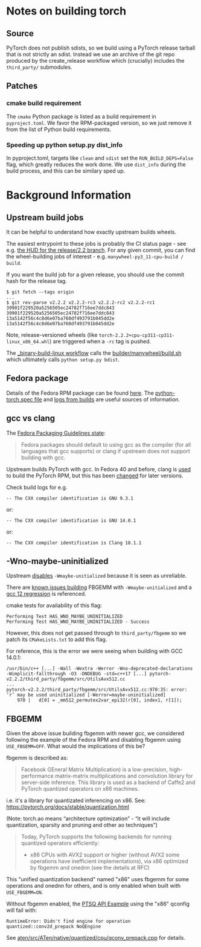 # Notes on building torch

## Source

PyTorch does not publish sdists, so we build using a PyTorch release tarball that is not strictly an sdist. Instead we use an archive of the git repo produced by the create_release workflow which (crucially) includes the `third_party/` submodules.

## Patches

### cmake build requirement

The `cmake` Python package is listed as a build requirement in `pyproject.toml`. We favor the RPM-packaged version, so we just remove it from the list of Python build requirements.

### Speeding up python setup.py dist_info

In pyproject.toml, targets like `clean` and `sdist` set the `RUN_BUILD_DEPS=False` flag, which greatly reduces the work done. We use `dist_info` during the build process, and this can be similary sped up.

# Background Information

## Upstream build jobs

It can be helpful to understand how exactly upstream builds wheels.

The easiest entrypoint to these jobs is probably the CI status page - see e.g. [the HUD for the release/2.2 branch](https://hud.pytorch.org/hud/pytorch/pytorch/release%2F2.2). For any given commit, you can find the wheel-building jobs of interest - e.g. `manywheel-py3_11-cpu-build / build`.

If you want the build job for a given release, you should use the commit hash for the release tag.

```
$ git fetch --tags origin
...
$ git rev-parse v2.2.2 v2.2.2-rc3 v2.2.2-rc2 v2.2.2-rc1
39901f229520a5256505ec24782f716ee7ddc843
39901f229520a5256505ec24782f716ee7ddc843
13a5142f56c4c8d6e07ba760df493791b045dd2e
13a5142f56c4c8d6e07ba760df493791b045dd2e
```

Note, release-versioned wheels (like `torch-2.2.2+cpu-cp311-cp311-linux_x86_64.whl`) are triggered when a `-rc` tag is pushed.

The [_binary-build-linux workflow](https://github.com/pytorch/pytorch/blob/main/.github/workflows/_binary-build-linux.yml) calls the [builder/manywheel/build.sh](https://github.com/pytorch/builder/blob/main/manywheel/build.sh) which ultimately calls `python setup.py bdist`.

## Fedora package

Details of the Fedora RPM package can be found [here](https://packages.fedoraproject.org/pkgs/python-torch/python3-torch/). The [python-torch.spec file](https://src.fedoraproject.org/rpms/python-torch/blob/rawhide/f/python-torch.spec) and [logs from builds](https://koji.fedoraproject.org/koji/packageinfo?packageID=39050) are useful sources of information.

## gcc vs clang

The [Fedora Packaging Guidelines state](https://docs.fedoraproject.org/en-US/packaging-guidelines/#compiler):

> Fedora packages should default to using gcc as the compiler (for all languages that gcc supports) or clang if upstream does not support building with gcc.

Upstream builds PyTorch with gcc. In Fedora 40 and before, clang is [used](https://src.fedoraproject.org/rpms/python-torch/c/48192fa108ef9dfb82ed2bc9300f1b692b1b0ede) to build the PyTorch RPM, but this has been [changed](https://src.fedoraproject.org/rpms/python-torch/c/a2a745f76669f491ca2975e1dec7dc8ca7c51458) for later versions.

Check build logs for e.g.

```
-- The CXX compiler identification is GNU 9.3.1
```

or:

```
-- The CXX compiler identification is GNU 14.0.1
```

or:

```
-- The CXX compiler identification is Clang 18.1.1
```

## -Wno-maybe-uninitialized

Upstream [disables](https://github.com/pytorch/pytorch/pull/9608) `-Wmaybe-unitialized` because it is seen as unreliable.

There are [known issues building](https://github.com/pytorch/FBGEMM/issues/1666) FBGEMM with `-Wmaybe-unitialized` and a [gcc 12 regression](https://gcc.gnu.org/bugzilla/show_bug.cgi?id=105593) is referenced.

cmake tests for availability of this flag:

```
Performing Test HAS_WNO_MAYBE_UNINITIALIZED
Performing Test HAS_WNO_MAYBE_UNINITIALIZED - Success
```

However, this does not get passed through to `third_party/fbgemm` so we patch its `CMakeLists.txt`
to add this flag.

For reference, this is the error we were seeing when building with GCC 14.0.1:

```
/usr/bin/c++ [...] -Wall -Wextra -Werror -Wno-deprecated-declarations -Wimplicit-fallthrough -O3 -DNDEBUG -std=c++17 [...] pytorch-v2.2.2/third_party/fbgemm/src/UtilsAvx512.cc
...
pytorch-v2.2.2/third_party/fbgemm/src/UtilsAvx512.cc:970:35: error: ‘r’ may be used uninitialized [-Werror=maybe-uninitialized]
    970 |   d[0] = _mm512_permutex2var_epi32(r[0], index1, r[1]);
```

## FBGEMM

Given the above issue building fbgemm with newer gcc, we considered following the example of the Fedora RPM and disabling fbgemm using `USE_FBGEMM=OFF`. What would the implications of this be?

fbgemm is described as:

> Facebook GEneral Matrix Multiplication) is a low-precision, high-performance matrix-matrix multiplications and convolution library for server-side inference. This library is used as a backend of Caffe2 and PyTorch quantized operators on x86 machines.

i.e. it's a library for quantizated inferencing on x86. See: https://pytorch.org/docs/stable/quantization.html

(Note: torch.ao means “architecture optimization” - “it will include quantization, sparsity and pruning and other ao techniques”)

> Today, PyTorch supports the following backends for running quantized operators efficiently:
> * x86 CPUs with AVX2 support or higher (without AVX2 some operations have inefficient implementations), via x86 optimized by fbgemm and onednn (see the details at RFC)

This "unified quantization backend" named "x86" uses fbgemm for some operations and onednn for others, and is only enabled when built with `USE_FBGEMM=ON`.

Without fbgemm enabled, the [PTSQ API Example]([https://pytorch.org/docs/stable/quantization.html#post-training-static-quantization) using the "x86" qconfig will fail with:

```
RuntimeError: Didn't find engine for operation quantized::conv2d_prepack NoQEngine
```

See [aten/src/ATen/native/quantized/cpu/qconv_prepack.cpp](https://github.com/pytorch/pytorch/blob/25f321b84fd3057514d7363b58f592d23e931bd6/aten/src/ATen/native/quantized/cpu/qconv_prepack.cpp#L664-L677) for details.

